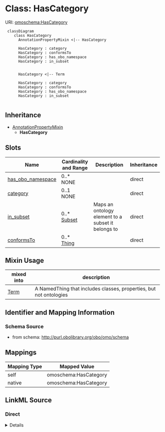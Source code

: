 # Class: HasCategory



URI: [omoschema:HasCategory](http://purl.obolibrary.org/obo/omo/schema/HasCategory)


```{mermaid}
 classDiagram
    class HasCategory
      AnnotationPropertyMixin <|-- HasCategory
      
      HasCategory : category
      HasCategory : conformsTo
      HasCategory : has_obo_namespace
      HasCategory : in_subset
      

      HasCategory <|-- Term
      
      HasCategory : category
      HasCategory : conformsTo
      HasCategory : has_obo_namespace
      HasCategory : in_subset
      
```




## Inheritance
* [AnnotationPropertyMixin](AnnotationPropertyMixin.md)
    * **HasCategory**



## Slots

| Name | Cardinality and Range | Description | Inheritance |
| ---  | --- | --- | --- |
| [has_obo_namespace](has_obo_namespace.md) | 0..* <br/> NONE |  | direct |
| [category](category.md) | 0..1 <br/> NONE |  | direct |
| [in_subset](in_subset.md) | 0..* <br/> [Subset](Subset.md) | Maps an ontology element to a subset it belongs to | direct |
| [conformsTo](conformsTo.md) | 0..* <br/> [Thing](Thing.md) |  | direct |

## Mixin Usage

| mixed into | description |
| --- | --- |
| [Term](Term.md) | A NamedThing that includes classes, properties, but not ontologies |








## Identifier and Mapping Information







### Schema Source


* from schema: http://purl.obolibrary.org/obo/omo/schema





## Mappings

| Mapping Type | Mapped Value |
| ---  | ---  |
| self | omoschema:HasCategory |
| native | omoschema:HasCategory |


## LinkML Source

<!-- TODO: investigate https://stackoverflow.com/questions/37606292/how-to-create-tabbed-code-blocks-in-mkdocs-or-sphinx -->

### Direct

<details>
```yaml
name: HasCategory
from_schema: http://purl.obolibrary.org/obo/omo/schema
rank: 1000
is_a: AnnotationPropertyMixin
mixin: true
slots:
- has_obo_namespace
- category
- in_subset
- conformsTo

```
</details>

### Induced

<details>
```yaml
name: HasCategory
from_schema: http://purl.obolibrary.org/obo/omo/schema
rank: 1000
is_a: AnnotationPropertyMixin
mixin: true
attributes:
  has_obo_namespace:
    name: has_obo_namespace
    from_schema: http://purl.obolibrary.org/obo/omo/schema
    rank: 1000
    slot_uri: oio:hasOBONamespace
    multivalued: true
    alias: has_obo_namespace
    owner: HasCategory
    domain_of:
    - HasCategory
    range: string
  category:
    name: category
    from_schema: http://purl.obolibrary.org/obo/omo/schema
    rank: 1000
    is_a: informative_property
    slot_uri: biolink:category
    alias: category
    owner: HasCategory
    domain_of:
    - HasCategory
    range: string
  in_subset:
    name: in_subset
    description: Maps an ontology element to a subset it belongs to
    from_schema: http://purl.obolibrary.org/obo/omo/schema
    rank: 1000
    slot_uri: oio:inSubset
    multivalued: true
    alias: in_subset
    owner: HasCategory
    domain_of:
    - HasCategory
    range: Subset
  conformsTo:
    name: conformsTo
    from_schema: http://purl.obolibrary.org/obo/omo/schema
    rank: 1000
    is_a: informative_property
    slot_uri: dcterms:conformsTo
    multivalued: true
    alias: conformsTo
    owner: HasCategory
    domain_of:
    - HasCategory
    range: Thing

```
</details>
